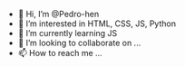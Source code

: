 - 👋 Hi, I’m @Pedro-hen
- 👀 I’m interested in HTML, CSS, JS, Python
- 🌱 I’m currently learning  JS
- 💞️ I’m looking to collaborate on ...
- 📫 How to reach me ...

<!---
Pedro-hen/Pedro-hen is a ✨ special ✨ repository because its `README.md` (this file) appears on your GitHub profile.
You can click the Preview link to take a look at your changes.
--->
